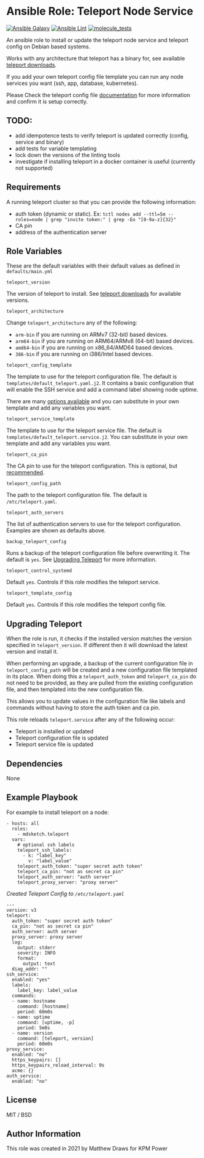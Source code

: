 # Ansible Role: Teleport Node Service

[![Ansible Galaxy](https://img.shields.io/badge/Ansible%20Galaxy-mdsketch.teleport-blueviolet)](https://galaxy.ansible.com/mdsketch/teleport)
[![Ansible Lint](https://github.com/mdsketch/ansible-teleport/actions/workflows/lint.yml/badge.svg)](https://github.com/mdsketch/ansible-teleport/actions/workflows/lint.yml)
[![molecule_tests](https://github.com/mdsketch/ansible-teleport/actions/workflows/molecule.yml/badge.svg)](https://github.com/mdsketch/ansible-teleport/actions/workflows/molecule.yml)

An ansible role to install or update the teleport node service and teleport config on Debian based systems.

Works with any architecture that teleport has a binary for, see available [teleport downloads](https://goteleport.com/teleport/download/).

If you add your own teleport config file template you can run any node services you want (ssh, app, database, kubernetes).

Please Check the teleport config file [documentation](https://goteleport.com/docs/reference/config/) for more information and confirm it is setup correctly.

## TODO:
- add idempotence tests to verify teleport is updated correctly (config, service and binary)
- add tests for variable templating
- lock down the versions of the linting tools
- investigate if installing teleport in a docker container is useful (currently not supported)

## Requirements

A running teleport cluster so that you can provide the following information:

- auth token (dynamic or static). Ex: `tctl nodes add --ttl=5m --roles=node | grep "invite token:" | grep -Eo "[0-9a-z]{32}"`
- CA pin
- address of the authentication server

## Role Variables

These are the default variables with their default values as defined in `defaults/main.yml`

```
teleport_version
```
The version of teleport to install. See [teleport downloads](https://goteleport.com/teleport/download/) for available versions.

```
teleport_architecture
```
Change `teleport_architecture` any of the following:

- `arm-bin` if you are running on ARMv7 (32-bit) based devices.
- `arm64-bin` if you are running on ARM64/ARMv8 (64-bit) based devices.
- `amd64-bin` if you are running on x86_64/AMD64 based devices.
- `386-bin` if you are running on i386/Intel based devices.

```
teleport_config_template
```
The template to use for the teleport configuration file. The default is `templates/default_teleport.yaml.j2`. It contains a basic configuration that will enable the SSH service and add a command label showing node uptime.

There are many [options available](https://goteleport.com/docs/setup/reference/config/) and you can substitute in your own template and add any variables you want.

```
teleport_service_template
```
The template to use for the teleport service file. The default is `templates/default_teleport.service.j2`. You can substitute in your own template and add any variables you want.

```
teleport_ca_pin
```
The CA pin to use for the teleport configuration. This is optional, but [recommended](https://goteleport.com/docs/setup/admin/adding-nodes/#untrusted-auth-servers).

```
teleport_config_path
```
The path to the teleport configuration file. The default is `/etc/teleport.yaml`.

```
teleport_auth_servers
```
The list of authentication servers to use for the teleport configuration. Examples are shown as defaults above.

```
backup_teleport_config
```
Runs a backup of the teleport configuration file before overwriting it. The default is `yes`. See [Upgrading Teleport](#upgrading-teleport) for more information.

```
teleport_control_systemd
```
Default `yes`. Controls if this role modifies the teleport service.

```
teleport_template_config
```
Default `yes`. Controls if this role modifies the teleport config file.

## Upgrading Teleport

When the role is run, it checks if the installed version matches the version specified in `teleport_version`. If different then it will download the latest version and install it.

When performing an upgrade, a backup of the current configuration file in `teleport_config_path` will be created and a new configuration file templated in its place. When doing this a `teleport_auth_token` and `teleport_ca_pin` do not need to be provided, as they are pulled from the existing configuration file, and then templated into the new configuration file.

This allows you to update values in the configuration file like labels and commands without having to store the auth token and ca pin.

This role reloads `teleport.service` after any of the following occur:

- Teleport is installed or updated
- Teleport configuration file is updated
- Teleport service file is updated

## Dependencies

None

## Example Playbook
For example to install teleport on a node:
```
- hosts: all
  roles:
    - mdsketch.teleport
  vars:
    # optional ssh labels
    teleport_ssh_labels:
      - k: "label_key"
        v: "label_value"
    teleport_auth_token: "super secret auth token"
    teleport_ca_pin: "not as secret ca pin"
    teleport_auth_server: "auth server"
    teleport_proxy_server: "proxy server"
```

*Created Teleport Config to `/etc/teleport.yaml`*

```
---
version: v3
teleport:
  auth_token: "super secret auth token"
  ca_pin: "not as secret ca pin"
  auth_server: auth server
  proxy_server: proxy server
  log:
    output: stderr
    severity: INFO
    format:
      output: text
  diag_addr: ""
ssh_service:
  enabled: "yes"
  labels:
    label_key: label_value
  commands:
  - name: hostname
    command: [hostname]
    period: 60m0s
  - name: uptime
    command: [uptime, -p]
    period: 5m0s
  - name: version
    command: [teleport, version]
    period: 60m0s
proxy_service:
  enabled: "no"
  https_keypairs: []
  https_keypairs_reload_interval: 0s
  acme: {}
auth_service:
  enabled: "no"
```

## License

MIT / BSD

## Author Information

This role was created in 2021 by Matthew Draws for KPM Power

